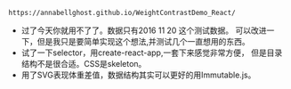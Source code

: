 
`https://annabellghost.github.io/WeightContrastDemo_React/`

*   过了今天你就用不了了。数据只有2016 11 20 这个测试数据。
    可以改进一下，但是我只是要简单实现这个想法,并测试几个一直想用的东西。
*   试了一下selector，用create-react-app,一套下来感觉非常方便，
    但是目录结构不是很合适。CSS是skeleton。
*   用了SVG表现体重差值，数据结构其实可以更好的用Immutable.js。

